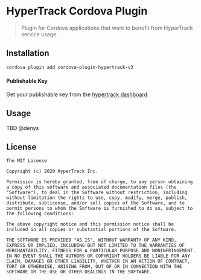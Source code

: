 # HyperTrack Cordova Plugin
> Plugin for Cordova applications that want to benefit from HyperTrack service usage.

## Installation

```Bash
cordova plugin add cordova-plugin-hypertrack-v3

```

#### Publishable Key
Get your publishable key from the [hypertrack dashboard](https://dashboard.hypertrack.com/setup).

## Usage

TBD @denys

## License
```
The MIT License

Copyright (c) 2020 HyperTrack Inc.

Permission is hereby granted, free of charge, to any person obtaining a copy of this software and associated documentation files (the "Software"), to deal in the Software without restriction, including without limitation the rights to use, copy, modify, merge, publish, distribute, sublicense, and/or sell copies of the Software, and to permit persons to whom the Software is furnished to do so, subject to the following conditions:

The above copyright notice and this permission notice shall be included in all copies or substantial portions of the Software.

THE SOFTWARE IS PROVIDED "AS IS", WITHOUT WARRANTY OF ANY KIND, EXPRESS OR IMPLIED, INCLUDING BUT NOT LIMITED TO THE WARRANTIES OF MERCHANTABILITY, FITNESS FOR A PARTICULAR PURPOSE AND NONINFRINGEMENT. IN NO EVENT SHALL THE AUTHORS OR COPYRIGHT HOLDERS BE LIABLE FOR ANY CLAIM, DAMAGES OR OTHER LIABILITY, WHETHER IN AN ACTION OF CONTRACT, TORT OR OTHERWISE, ARISING FROM, OUT OF OR IN CONNECTION WITH THE SOFTWARE OR THE USE OR OTHER DEALINGS IN THE SOFTWARE.
```
